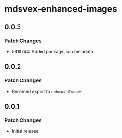 # mdsvex-enhanced-images

## 0.0.3

### Patch Changes

- 5918744: Added package.json metadata

## 0.0.2

### Patch Changes

- Renamed export to `enhancedImages`

## 0.0.1

### Patch Changes

- Initial release
